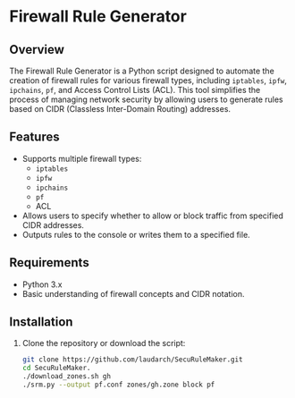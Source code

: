 # Firewall Rule Generator

## Overview

The Firewall Rule Generator is a Python script designed to automate the creation of firewall rules for various firewall types, including `iptables`, `ipfw`, `ipchains`, `pf`, and Access Control Lists (ACL). This tool simplifies the process of managing network security by allowing users to generate rules based on CIDR (Classless Inter-Domain Routing) addresses.

## Features

- Supports multiple firewall types:
  - `iptables`
  - `ipfw`
  - `ipchains`
  - `pf`
  - ACL
- Allows users to specify whether to allow or block traffic from specified CIDR addresses.
- Outputs rules to the console or writes them to a specified file.

## Requirements

- Python 3.x
- Basic understanding of firewall concepts and CIDR notation.

## Installation

1. Clone the repository or download the script:

   ```bash
   git clone https://github.com/laudarch/SecuRuleMaker.git
   cd SecuRuleMaker.
   ./download_zones.sh gh
   ./srm.py --output pf.conf zones/gh.zone block pf
   ```
   
